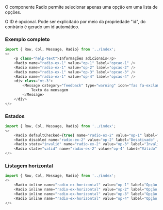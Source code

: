 O componente Radio permite selecionar apenas uma opção em uma lista de opções.

O ID é opcional. Pode ser explicitado por meio da propriedade "id", do contrário é gerado um id automático.

### Exemplo completo
```js
import { Row, Col, Message, Radio} from '../index';
<>
    <p class="help-text">Informações adicionais</p>
    <Radio name="radio-ex-1" value="op-1" label="opcao-1" />
    <Radio name="radio-ex-1" value="op-2" label="opcao-2" />
    <Radio name="radio-ex-1" value="op-3" label="opcao-3" />
    <Radio name="radio-ex-1" value="op-4" label="opcao-4" />
    <div class="mt-3">
        <Message category="feedback" type="warning" icon="fas fa-exclamation-triangle">
            Texto da mensagem
        </Message>
    </div>
</>
```

### Estados
```js
import { Row, Col, Message, Radio} from '../index';
<>
    <Radio defaultChecked={true} name="radio-ex-2" value="op-1" label="Checado" />
    <Radio disabled name="radio-ex-2" value="op-2" label="Desativado" />
    <Radio state="invalid" name="radio-ex-2" value="op-3" label="Inválido" />
    <Radio state="valid" name="radio-ex-2" value="op-4" label="Válido" />
</>
```

### Listagem horizontal
```js
import { Row, Col, Message, Radio} from '../index';
<>
    <Radio inline name="radio-ex-horizontal" value="op-1" label="Opção 1" />
    <Radio inline name="radio-ex-horizontal" value="op-2" label="Opção 2" />
    <Radio inline name="radio-ex-horizontal" value="op-3" label="Opção 3" />
    <Radio inline name="radio-ex-horizontal" value="op-4" label="Opção 4" />
</>
```